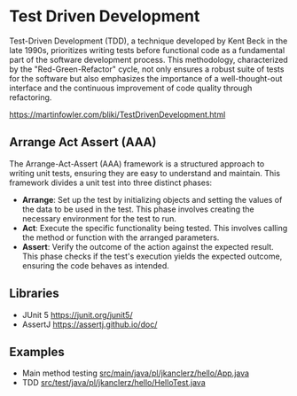# Test Driven Development

Test-Driven Development (TDD), a technique developed by Kent Beck in the late 1990s, 
prioritizes writing tests before functional code as a fundamental part of the software development process. 
This methodology, characterized by the "Red-Green-Refactor" cycle, not only ensures a robust suite of tests for the software 
but also emphasizes the importance of a well-thought-out interface and the continuous improvement of code quality through refactoring.

https://martinfowler.com/bliki/TestDrivenDevelopment.html

## Arrange Act Assert (AAA)

The Arrange-Act-Assert (AAA) framework is a structured approach to writing unit tests, ensuring they are easy to understand and maintain. This framework divides a unit test into three distinct phases:

* **Arrange**: Set up the test by initializing objects and setting the values of the data to be used in the test. This phase involves creating the necessary environment for the test to run.
* **Act**: Execute the specific functionality being tested. This involves calling the method or function with the arranged parameters.
* **Assert**: Verify the outcome of the action against the expected result. This phase checks if the test's execution yields the expected outcome, ensuring the code behaves as intended.

## Libraries 

* JUnit 5 https://junit.org/junit5/
* AssertJ https://assertj.github.io/doc/

## Examples

* Main method testing 
[src/main/java/pl/jkanclerz/hello/App.java](../src/main/java/pl/Lukaszmaguda/hello/App.java)
* TDD
[src/test/java/pl/jkanclerz/hello/HelloTest.java](../src/test/java/pl/Lukaszmaguda/hello/HelloTest.java)